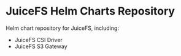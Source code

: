 # JuiceFS Helm Charts Repository

Helm chart repository for JuiceFS, including:
- JuiceFS CSI Driver
- JuiceFS S3 Gateway

